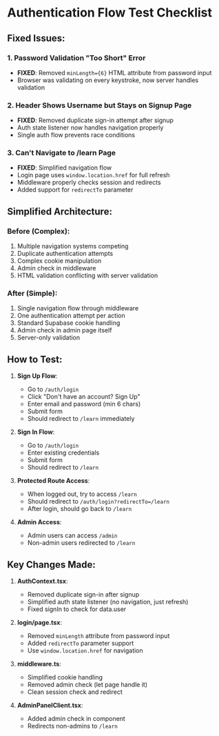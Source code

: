# Authentication Flow Test Checklist

## Fixed Issues:

### 1. Password Validation "Too Short" Error
- **FIXED**: Removed `minLength={6}` HTML attribute from password input
- Browser was validating on every keystroke, now server handles validation

### 2. Header Shows Username but Stays on Signup Page
- **FIXED**: Removed duplicate sign-in attempt after signup
- Auth state listener now handles navigation properly
- Single auth flow prevents race conditions

### 3. Can't Navigate to /learn Page
- **FIXED**: Simplified navigation flow
- Login page uses `window.location.href` for full refresh
- Middleware properly checks session and redirects
- Added support for `redirectTo` parameter

## Simplified Architecture:

### Before (Complex):
1. Multiple navigation systems competing
2. Duplicate authentication attempts
3. Complex cookie manipulation
4. Admin check in middleware
5. HTML validation conflicting with server validation

### After (Simple):
1. Single navigation flow through middleware
2. One authentication attempt per action
3. Standard Supabase cookie handling
4. Admin check in admin page itself
5. Server-only validation

## How to Test:

1. **Sign Up Flow**:
   - Go to `/auth/login`
   - Click "Don't have an account? Sign Up"
   - Enter email and password (min 6 chars)
   - Submit form
   - Should redirect to `/learn` immediately

2. **Sign In Flow**:
   - Go to `/auth/login`
   - Enter existing credentials
   - Submit form
   - Should redirect to `/learn`

3. **Protected Route Access**:
   - When logged out, try to access `/learn`
   - Should redirect to `/auth/login?redirectTo=/learn`
   - After login, should go back to `/learn`

4. **Admin Access**:
   - Admin users can access `/admin`
   - Non-admin users redirected to `/learn`

## Key Changes Made:

1. **AuthContext.tsx**:
   - Removed duplicate sign-in after signup
   - Simplified auth state listener (no navigation, just refresh)
   - Fixed signIn to check for data.user

2. **login/page.tsx**:
   - Removed `minLength` attribute from password input
   - Added `redirectTo` parameter support
   - Use `window.location.href` for navigation

3. **middleware.ts**:
   - Simplified cookie handling
   - Removed admin check (let page handle it)
   - Clean session check and redirect

4. **AdminPanelClient.tsx**:
   - Added admin check in component
   - Redirects non-admins to `/learn`